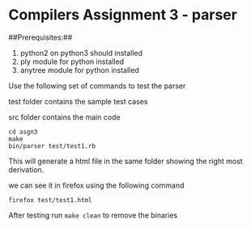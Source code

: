# Compilers Assignment 3 - parser

##Prerequisites:##
1. python2 on python3 should installed
2. ply module for python installed
3. anytree module for python installed


Use the following set of commands to test the parser

test folder contains the sample test cases

src folder contains the main code

```
cd asgn3
make
bin/parser test/test1.rb
```

This will generate a html file in the same folder showing the right 
most derivation.

we can see it in firefox using the following command

```
firefox test/test1.html
```


After testing run ```make clean``` to remove the binaries